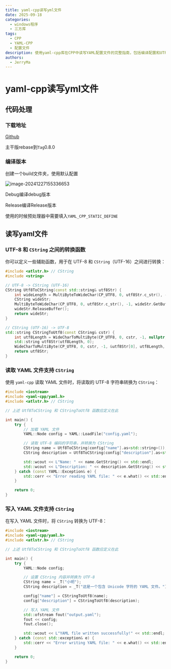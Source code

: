 ```yaml
---
title: yaml-cpp读写yml文件
date: 2025-09-18
categories:
  - windows程序
  - 三方库
tags:
  - CPP
  - YAML-CPP
  - 配置文件
description: 使用yaml-cpp库在CPP中读写YAML配置文件的完整指南，包括编译配置和UTF-8字符处理
authors:
  - JerryMa
---
```




# yaml-cpp读写yml文件

## 代码处理

### 下载地址

[Github](https://github.com/jbeder/yaml-cpp)

主干版rebase到`Tag`0.8.0

### 编译版本

创建一个build文件夹，使用默认配置

![image-20241227155336653](http://image.jerryma.xyz//images/20241227-image-20241227155336653.png)

Debug编译debug版本

Release编译Release版本

使用的时候预处理器中需要填入`YAML_CPP_STATIC_DEFINE`

## 读写yaml文件

### UTF-8 和 `CString` 之间的转换函数

你可以定义一些辅助函数，用于在 UTF-8 和 `CString`（UTF-16）之间进行转换：

```cpp
#include <atlstr.h> // CString
#include <string>

// UTF-8 -> CString (UTF-16)
CString Utf8ToCString(const std::string& utf8Str) {
    int wideLength = MultiByteToWideChar(CP_UTF8, 0, utf8Str.c_str(), -1, nullptr, 0);
    CString wideStr;
    MultiByteToWideChar(CP_UTF8, 0, utf8Str.c_str(), -1, wideStr.GetBuffer(wideLength), wideLength);
    wideStr.ReleaseBuffer();
    return wideStr;
}

// CString (UTF-16) -> UTF-8
std::string CStringToUtf8(const CString& cstr) {
    int utf8Length = WideCharToMultiByte(CP_UTF8, 0, cstr, -1, nullptr, 0, nullptr, nullptr);
    std::string utf8Str(utf8Length, 0);
    WideCharToMultiByte(CP_UTF8, 0, cstr, -1, &utf8Str[0], utf8Length, nullptr, nullptr);
    return utf8Str;
}
```

###  读取 YAML 文件支持 `CString`

使用 `yaml-cpp` 读取 YAML 文件时，将读取的 UTF-8 字符串转换为 `CString`：

```cpp
#include <iostream>
#include <yaml-cpp/yaml.h>
#include <atlstr.h> // CString

// 上述 Utf8ToCString 和 CStringToUtf8 函数应定义在此

int main() {
    try {
        // 加载 YAML 文件
        YAML::Node config = YAML::LoadFile("config.yaml");

        // 读取 UTF-8 编码的字符串，并转换为 CString
        CString name = Utf8ToCString(config["name"].as<std::string>());
        CString description = Utf8ToCString(config["description"].as<std::string>());

        std::wcout << L"Name: " << name.GetString() << std::endl;
        std::wcout << L"Description: " << description.GetString() << std::endl;
    } catch (const YAML::Exception& e) {
        std::cerr << "Error reading YAML file: " << e.what() << std::endl;
    }

    return 0;
}
```

###  写入 YAML 文件支持 `CString`

在写入 YAML 文件时，将 `CString` 转换为 UTF-8：

```cpp
#include <iostream>
#include <yaml-cpp/yaml.h>
#include <atlstr.h> // CString

// 上述 Utf8ToCString 和 CStringToUtf8 函数应定义在此

int main() {
    try {
        YAML::Node config;

        // 设置 CString 内容并转换为 UTF-8
        CString name = _T("小明");
        CString description = _T("这是一个包含 Unicode 字符的 YAML 文件。");

        config["name"] = CStringToUtf8(name);
        config["description"] = CStringToUtf8(description);

        // 写入 YAML 文件
        std::ofstream fout("output.yaml");
        fout << config;
        fout.close();

        std::wcout << L"YAML file written successfully!" << std::endl;
    } catch (const std::exception& e) {
        std::cerr << "Error writing YAML file: " << e.what() << std::endl;
    }

    return 0;
}
```